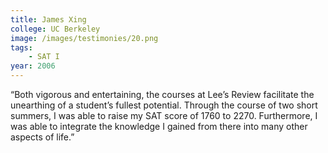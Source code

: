```yaml
---
title: James Xing
college: UC Berkeley
image: /images/testimonies/20.png
tags:
    - SAT I
year: 2006
---
```


“Both vigorous and entertaining, the courses at Lee’s Review facilitate
the unearthing of a student’s fullest potential. Through the course of two
short summers, I was able to raise my SAT score of 1760 to 2270.
Furthermore, I was able to integrate the knowledge I gained from there
into many other aspects of life.”

